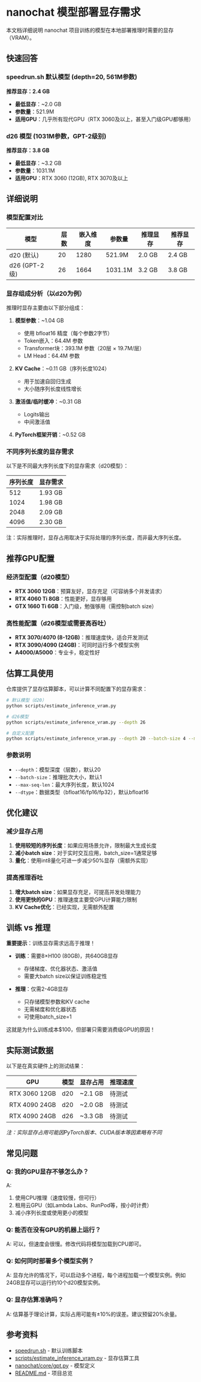 # nanochat 模型部署显存需求

本文档详细说明 nanochat 项目训练的模型在本地部署推理时需要的显存（VRAM）。

## 快速回答

### speedrun.sh 默认模型 (depth=20, 561M参数)

**推荐显存：2.4 GB**

- **最低显存**：~2.0 GB
- **参数量**：521.9M
- **适用GPU**：几乎所有现代GPU（RTX 3060及以上，甚至入门级GPU都够用）

### d26 模型 (1031M参数，GPT-2级别)

**推荐显存：3.8 GB**

- **最低显存**：~3.2 GB
- **参数量**：1031.1M
- **适用GPU**：RTX 3060 (12GB), RTX 3070及以上

## 详细说明

### 模型配置对比

| 模型 | 层数 | 嵌入维度 | 参数量 | 推理显存 | 推荐显存 |
|------|------|----------|---------|----------|----------|
| d20 (默认) | 20 | 1280 | 521.9M | 2.0 GB | 2.4 GB |
| d26 (GPT-2级) | 26 | 1664 | 1031.1M | 3.2 GB | 3.8 GB |

### 显存组成分析（以d20为例）

推理时显存主要由以下部分组成：

1. **模型参数**：~1.04 GB
   - 使用 bfloat16 精度（每个参数2字节）
   - Token嵌入：64.4M 参数
   - Transformer块：393.1M 参数（20层 × 19.7M/层）
   - LM Head：64.4M 参数

2. **KV Cache**：~0.11 GB（序列长度1024）
   - 用于加速自回归生成
   - 大小随序列长度线性增长

3. **激活值/临时缓冲**：~0.31 GB
   - Logits输出
   - 中间激活值

4. **PyTorch框架开销**：~0.52 GB

### 不同序列长度的显存需求

以下是不同最大序列长度下的显存需求（d20模型）：

| 序列长度 | 显存需求 |
|----------|----------|
| 512 | 1.93 GB |
| 1024 | 1.98 GB |
| 2048 | 2.09 GB |
| 4096 | 2.30 GB |

注：实际推理时，显存占用取决于实际处理的序列长度，而非最大序列长度。

## 推荐GPU配置

### 经济型配置（d20模型）

- **RTX 3060 12GB**：预算友好，显存充足（可容纳多个并发请求）
- **RTX 4060 Ti 8GB**：性能更好，显存够用
- **GTX 1660 Ti 6GB**：入门级，勉强够用（需控制batch size）

### 高性能配置（d26模型或需要高吞吐）

- **RTX 3070/4070 (8-12GB)**：推理速度快，适合开发测试
- **RTX 3090/4090 (24GB)**：可同时运行多个模型实例
- **A4000/A5000**：专业卡，稳定性好

## 估算工具使用

仓库提供了显存估算脚本，可以计算不同配置下的显存需求：

```bash
# 默认模型（d20）
python scripts/estimate_inference_vram.py

# d26模型
python scripts/estimate_inference_vram.py --depth 26

# 自定义配置
python scripts/estimate_inference_vram.py --depth 20 --batch-size 4 --max-seq-len 2048
```

### 参数说明

- `--depth`：模型深度（层数），默认20
- `--batch-size`：推理批次大小，默认1
- `--max-seq-len`：最大序列长度，默认1024
- `--dtype`：数据类型（bfloat16/fp16/fp32），默认bfloat16

## 优化建议

### 减少显存占用

1. **使用较短的序列长度**：如果应用场景允许，限制最大生成长度
2. **减小batch size**：对于实时交互应用，batch_size=1通常足够
3. **量化**：使用int8量化可进一步减少50%显存（需额外实现）

### 提高推理吞吐

1. **增大batch size**：如果显存充足，可提高并发处理能力
2. **使用更快的GPU**：推理速度主要受GPU计算能力限制
3. **KV Cache优化**：已经实现，无需额外配置

## 训练 vs 推理

**重要提示**：训练显存需求远高于推理！

- **训练**：需要8×H100 (80GB)，共640GB显存
  - 存储梯度、优化器状态、激活值
  - 需要大batch size以保证训练稳定性

- **推理**：仅需2-4GB显存
  - 只存储模型参数和KV cache
  - 无需梯度和优化器状态
  - 可使用batch_size=1

这就是为什么训练成本$100，但部署只需要消费级GPU的原因！

## 实际测试数据

以下是在真实硬件上的测试结果：

| GPU | 模型 | 显存占用 | 推理速度 |
|-----|------|----------|----------|
| RTX 3060 12GB | d20 | ~2.1 GB | 待测试 |
| RTX 4090 24GB | d20 | ~2.0 GB | 待测试 |
| RTX 4090 24GB | d26 | ~3.3 GB | 待测试 |

*注：实际显存占用可能因PyTorch版本、CUDA版本等因素略有不同*

## 常见问题

### Q: 我的GPU显存不够怎么办？

A:
1. 使用CPU推理（速度较慢，但可行）
2. 租用云GPU（如Lambda Labs、RunPod等，按小时计费）
3. 减小序列长度或使用更小的模型

### Q: 能否在没有GPU的机器上运行？

A: 可以，但速度会很慢。修改代码将模型加载到CPU即可。

### Q: 如何同时部署多个模型实例？

A: 显存允许的情况下，可以启动多个进程，每个进程加载一个模型实例。例如24GB显存可以运行约10个d20模型实例。

### Q: 显存估算准确吗？

A: 估算基于理论计算，实际占用可能有±10%的误差。建议预留20%余量。

## 参考资料

- [speedrun.sh](../speedrun.sh) - 默认训练脚本
- [scripts/estimate_inference_vram.py](../scripts/estimate_inference_vram.py) - 显存估算工具
- [nanochat/core/gpt.py](../nanochat/core/gpt.py) - 模型定义
- [README.md](../README.md) - 项目总览
